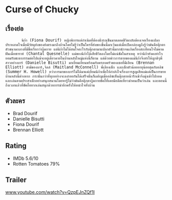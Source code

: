 # Curse of Chucky

## เรื่องย่อ
           นิก้า (Fiona Dourif) หญิงพิการแต่กำเนิดที่ต้องนั่งรถเข็นมาตลอดชีวิตกลับต้องเจอเรื่องแปลกประหลาดใจเมื่อมีวัสดุส่งของส่งตรงมาถึงบ้านโดยไม่รู้ว่าเป็นใครที่ส่งของชิ้นนี้มาเว้นแต่เมื่อเปิดกล่องดูถึงรู้ว่ามันคือตุ๊กตาตัวขนาดกลางที่มีชื่อเรียกว่ากู๊ดกาย แต่นิก้าไม่ได้สนใจอะไรกับตุ๊กตามาแปลกตัวนี้มากนักจนเกิดเรื่องสะเทือนใจไม่คาดฝันเมื่อซาราห์ (Chantal Quesnelle) แม่ของนิก้าได้เสียชีวิตลงโดยไม่แน่ชัดในสาเหตุ ทว่านิก้ายังคงทำใจยอมรับชะตากรรมต่อไปแม้จะอยู่เดี่ยวดายในบ้านหลังใหญ่แห่งนี้ก็ตาม แต่ด้วยข่าวการตายของแม่นิก้าจึงทำให้ญาติๆพี่สาวอย่างบาร์ (Danielle Bisutti) มาเยี่ยมเยียนพร้อมกับครอบครัวของเธอที่มีเอียน (Brennan Elliott) สามีของบาร์,จิลล์ (Maitland McConnell) พี่เลียงเด็ก และเด็กตัวน้อยอายุน้อยสุดกับอลิซ (Summer H. Howell) ทว่าการมาของบาร์ไม่ได้มาแค่เยี่ยมนิก้าเพื่อให้กำลังใจเรื่องการสูญเสียแม่แต่เป็นการขายบ้านหลังนี้ต่างหาก กระนั้นกว่าที่ทุกอย่างจะลงรอยกันได้เสร็จนั้นก็เผอิญเมื่ออลิซเห็นตุ๊กตาหน้ารักเข้าจึงมุ่งเข้าไปกอดและเล่นตามประสาเด็กอย่างสนุกสนานโดยหารู้ไม่ว่ามันคือตุ๊กตากู๊ดกายชัคกี้ที่เคยมีอดีตเที่ยวฆ่าคนเป็นว่าเล่น และตอนนี้ถึงเวลาแล้วที่ชัคกี้อยากเล่นสนุกด้วยการฆ่าอีกครั้งให้หนำใจทั้งบ้าน


## ตัวละคร
- Brad Dourif
- Danielle Bisutti
- Fiona Dourif
- Brennan Elliott

## Rating
- IMDb 5.6/10
- Rotten Tomatoes 79%

## Trailer
www.youtube.com/watch?v=QzpEJnZQf1I